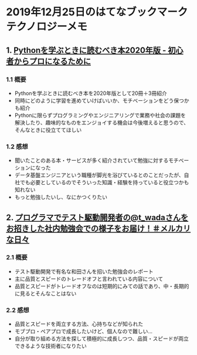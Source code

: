 # 2019年12月25日のはてなブックマークテクノロジーメモ

## 1. [Pythonを学ぶときに読むべき本2020年版 - 初心者からプロになるために](https://shinyorke.hatenablog.com/entry/python2020)

### 1.1 概要

- Pythonを学ぶときに読むべき本を2020年版として20冊＋3冊紹介
- 同時にどのように学習を進めていけばいいか、モチベーションをどう保つかも紹介
- Pythonに限らずプログラミングやエンジニアリングで業務や社会の課題を解決したり、趣味的なものをエンジョイする機会は今後増えると思うので、そんなときに役立ててほしい

### 1.2 感想

- 聞いたことのある本・サービスが多く紹介されていて勉強に対するモチベーションになった
- データ基盤エンジニアという職種が脚光を浴びているとのことだったが、自社でも必要としているのでそういった知識・経験を持っていると役立つかも知れない
- もっと勉強したいし、なにかつくりたい

## 2. [プログラマでテスト駆動開発者の@t_wadaさんをお招きした社内勉強会での様子をお届け！＃メルカリな日々](https://mercan.mercari.com/articles/19386/)

### 2.1 概要

- テスト駆動開発で有名な和田さんを招いた勉強会のレポート
- 主に品質とスピードのトレードオフと言われている内容について
- 品質とスピードがトレードオフなのは短期的にみての話であり、中・長期的に見るとそんなことはない

### 2.2 感想

- 品質とスピードを両立する方法、心持ちなどが知られた
- モブプロ・ペアプロで成長したいけど、個人なので難しい…
- 自分が取り組める方法を探して積極的に成長しつつ、品質・スピードが両立できるような技術者になりたい

